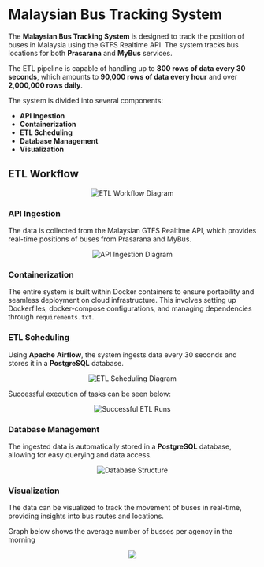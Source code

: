 # Malaysian Bus Tracking System

The **Malaysian Bus Tracking System** is designed to track the position of buses in Malaysia using the GTFS Realtime API. The system tracks bus locations for both **Prasarana** and **MyBus** services.

The ETL pipeline is capable of handling up to **800 rows of data every 30 seconds**, which amounts to **90,000 rows of data every hour** and over **2,000,000 rows daily**.

The system is divided into several components:
- **API Ingestion**
- **Containerization**
- **ETL Scheduling**
- **Database Management**
- **Visualization**

## ETL Workflow
<p align="center">
  <img src="https://github.com/user-attachments/assets/dcb041d3-94f7-45c6-bbb4-20bac165a4ee" alt="ETL Workflow Diagram">
</p>

### API Ingestion
The data is collected from the Malaysian GTFS Realtime API, which provides real-time positions of buses from Prasarana and MyBus.

<p align="center">
  <img src="https://github.com/user-attachments/assets/246e87aa-d820-4736-8e09-1b3f85362fd9" alt="API Ingestion Diagram">
</p>

### Containerization
The entire system is built within Docker containers to ensure portability and seamless deployment on cloud infrastructure. This involves setting up Dockerfiles, docker-compose configurations, and managing dependencies through `requirements.txt`.

### ETL Scheduling
Using **Apache Airflow**, the system ingests data every 30 seconds and stores it in a **PostgreSQL** database.

<p align="center">
  <img src="https://github.com/user-attachments/assets/73c2101e-c9ab-4c4e-b9ac-6cf712da992d" alt="ETL Scheduling Diagram">
</p>

Successful execution of tasks can be seen below:

<p align="center">
  <img src="https://github.com/user-attachments/assets/4a9bae80-9d77-404c-912d-e9c5ac4c855e" alt="Successful ETL Runs">
</p>

### Database Management
The ingested data is automatically stored in a **PostgreSQL** database, allowing for easy querying and data access.

<p align="center">
  <img src="https://github.com/user-attachments/assets/691cc01f-5a97-4d94-8d08-932116a74b30" alt="Database Structure">
</p>

### Visualization
The data can be visualized to track the movement of buses in real-time, providing insights into bus routes and locations.

Graph below shows the average number of busses per agency in the morning

<p align="center">
  <img src="https://github.com/user-attachments/assets/a7ded64e-1bb5-4eb4-8b0c-93752e7b8f9f"
</p>

<p align="center">
  <img src=""
</p>

<p align="center">
  <img src=""
</p>

<p align="center">
  <img src=""
</p>
